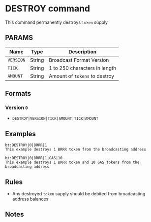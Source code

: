 # DESTROY command
This command permanently destroys `token` supply

## PARAMS
| Name      | Type   | Description                   |
| --------- | ------ | ----------------------------- |
| `VERSION` | String | Broadcast Format Version      |
| `TICK`    | String | 1 to 250 characters in length |
| `AMOUNT`  | String | Amount of `tokens` to destroy |

## Formats

### Version `0`
- `DESTROY|VERSION|TICK|AMOUNT|TICK|AMOUNT`

## Examples
```
bt:DESTROY|0|BRRR|1
This example destroys 1 BRRR token from the broadcasting address
```

```
bt:DESTROY|0|BRRR|1|GAS|10
This example destroys 1 BRRR token and 10 GAS tokens from the broadcasting address
```

## Rules
- Any destroyed `token` supply should be debited from broadcasting address balances

## Notes